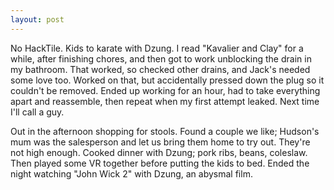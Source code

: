 ```yaml
---
layout: post
---
```


No HackTile. Kids to karate with Dzung. I read "Kavalier and Clay" for a while,
after finishing chores, and then got to work unblocking the drain in my
bathroom. That worked, so checked other drains, and Jack's needed some love too.
Worked on that, but accidentally pressed down the plug so it couldn't be
removed. Ended up working for an hour, had to take everything apart and
reassemble, then repeat when my first attempt leaked. Next time I'll call a guy.

Out in the afternoon shopping for stools. Found a couple we like; Hudson's mum
was the salesperson and let us bring them home to try out. They're not high
enough. Cooked dinner with Dzung; pork ribs, beans, coleslaw. Then played some
VR together before putting the kids to bed. Ended the night watching "John Wick
2" with Dzung, an abysmal film.
